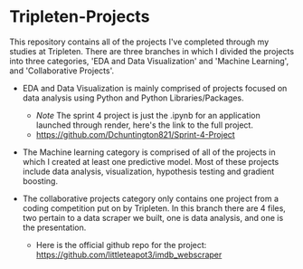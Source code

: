 # Tripleten-Projects

This repository contains all of the projects I've completed through my studies at Tripleten. There are three branches in which I divided the projects into three categories, 'EDA and Data Visualization' and 'Machine Learning', and 'Collaborative Projects'.

* EDA and Data Visualization is mainly comprised of projects focused on data analysis using Python and Python Libraries/Packages.

  - *Note* The sprint 4 project is just the .ipynb for an application launched through render, here's the link to the full project.
  - https://github.com/Dchuntington821/Sprint-4-Project

* The Machine learning category is comprised of all of the projects in which I created at least one predictive model. Most of these projects include data analysis, visualization, hypothesis testing and gradient boosting.

* The collaborative projects category only contains one project from a coding competition put on by Tripleten. In this branch there are 4 files, two pertain to a data scraper we built, one is data analysis, and one is the presentation. 
  
  - Here is the official github repo for the project: https://github.com/littleteapot3/imdb_webscraper


